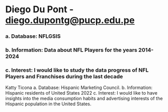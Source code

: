 # Diego Du Pont - diego.dupontg@pucp.edu.pe
### a. Database: NFLGSIS
### b. Information: Data about NFL Players for the years 2014-2024
### c. Interest: I would like to study the data progress of NFL Players and Franchises during the last decade

Katty Ticona
a. Database: Hispanic Marketing Council.
b. Information: Hispanic residents of United States 2022
c. Interest: I would like to have  insights into the media consumption habits and advertising interests of the Hispanic population in the United States.
